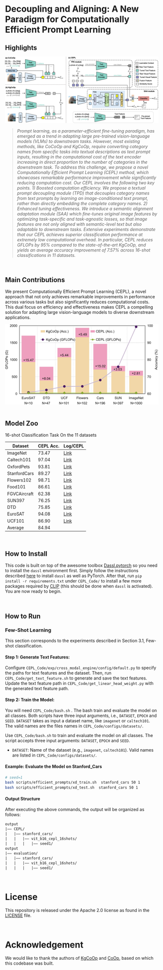 # Decoupling and Aligning: A New Paradigm for Computationally Efficient Prompt Learning


## Highlights
![intro](imgs/CEPL.png)
>*Prompt learning, as a parameter-efficient fine-tuning paradigm, has emerged as a trend in adapting large pre-trained vision-language models (VLMs) to downstream tasks. However, most existing methods, like CoCoOp and KgCoOp, require converting category names from specific tasks into textual descriptions as text prompt inputs, resulting in the computational cost of the text encoder increasing in direct proportion to the number of categories in the downstream task. To address this challenge, we propose a novel Computationally Efficient Prompt Learning (CEPL) method, which showcases remarkable performance improvement while significantly reducing computation cost. Our CEPL involves the following two key points. 1) Boosted computation efficiency. We propose a textual prompt decoupling module (TPD) that decouples category names from text prompts by learning an image-conditioned text prompt, rather than directly embedding the complete category names. 2) Enhanced tuning effectiveness. We introduce a semantic alignment adaptation module (SAA) which fine-tunes original image features by optimizing task-specific and task-agnostic losses, so that image features are not only aligned with semantic-level text but also adaptable to downstream tasks. Extensive experiments demonstrate that our CEPL achieves superior classification performance at extremely low computational overhead. In particular, CEPL reduces GFLOPs by 95% compared to the state-of-the-art KgCoOp, and yields an average accuracy improvement of 7.57% across 16-shot classifications in 11 datasets.*

<br>


## Main Contributions
We present Computationally Efficient Prompt Learning (CEPL), a novel approach that not only achieves remarkable improvements in performance across various tasks but also significantly reduces computational costs.  This dual focus on efficiency and effectiveness makes CEPL a compelling solution for adapting large vision-language models to diverse downstream applications.

<div style="text-align: center;">
    <img src="imgs/CDvsAcc.jpg" alt="intro" width="700" />
</div>

<!-- ![intro](imgs/CDvsAcc.jpg) -->

<br>


## Model Zoo
16-shot Classification Task On the 11 datasets

| Dataset      | CEPL Acc. | Log/CEPL                                   | 
| ------------ | ----------- |  ------------------------------------- | 
| ImageNet     | 73.47       | [Link](CEPL_logs/imagenet)     | 
| Caltech101   | 97.04       | [Link](CEPL_logs/caltech101)   |
| OxfordPets   | 93.81       | [Link](CEPL_logs/oxford_pets)         | 
| StanfordCars |  89.27       | [Link](CEPL_logs/stanford_cars)     | 
| Flowers102   |  98.71       | [Link](CEPL_logs/oxford_flowers)    | 
| Food101      |  86.61       | [Link](CEPL_logs/food101)      | 
| FGVCAircraft | 62.38       | [Link](CEPL_logs/fgvc_aircraft)  | 
| SUN397       |  76.25       | [Link](CEPL_logs/sun397)       | 
| DTD            | 75.85       | [Link](CEPL_logs/dtd)          | 
| EuroSAT      | 94.08       | [Link](CEPL_logs/eurosat)      | 
| UCF101       | 86.90       | [Link](CEPL_logs/ucf101)          |
| Average      | 84.94       |                                        |

<br>


## How to Install

This code is built on top of the awesome toolbox [Dassl.pytorch](https://github.com/KaiyangZhou/Dassl.pytorch) so you need to install the `dassl` environment first. Simply follow the instructions described [here](https://github.com/KaiyangZhou/Dassl.pytorch#installation) to install `dassl` as well as PyTorch. After that, run `pip install -r requirements.txt` under `CEPL_Code/` to install a few more packages required by [CLIP](https://github.com/openai/CLIP) (this should be done when `dassl` is activated). You are now ready to begin.

<br>

## How to Run

### Few-Shot Learning

This section corresponds to the experiments described in Section 3.1, Few-shot classification.

#### Step 1: Generate Text Features:
Configure `CEPL_Code/exp/cross_modal_engine/config/default.py` to specify the paths for text features and the dataset. Then, run `CEPL_Code/get_text_feature.sh` to generate and save the text features. Update the text feature path in `CEPL_Code/get_linear_head_weight.py` with the generated text feature path.

#### Step 2: Train the Model:
You will need `CEPL_Code/bash.sh` . The bash train and evaluate the model on all classes. Both scripts have three input arguments, i.e., `DATASET`, `EPOCH` and `SEED`.
`DATASET` takes as input a dataset name, like `imagenet` or `caltech101`. The valid names are the files names in `CEPL_Code/configs/datasets/`.

Use `CEPL_Code/bash.sh` to train and evaluate the model on all classes. The script accepts three input arguments: `DATASET`, `EPOCH` and `SEED`.
+ `DATASET`: Name of the dataset (e.g., `imagenet`, `caltech101`). Valid names are listed in `CEPL_Code/configs/datasets/`.

#### Example: Evaluate the Model on Stanford_Cars

```bash
# seed=1
bash scripts/efficient_prompts/xd_train.sh  stanford_cars 50 1 
bash scripts/efficient_prompts/xd_test.sh  stanford_cars 50 1 
```

#### Output Structure
After executing the above commands, the output will be organized as follows:
```
output
|–– CEPL/
|   |–– stanford_cars/
|   |   |–– vit_b16_cepl_16shots/
|   |   |   |–– seed1/
output
|–– evaluation/
|   |–– stanford_cars/
|   |   |–– vit_b16_cepl_16shots/
|   |   |   |–– seed1/
```

<br>


# License

This repository is released under the Apache 2.0 license as found in the [LICENSE](LICENSE) file.

<br>

# Acknowledgement
We would like to thank the authors of  [KgCoOp]( https://github.com/htyao89/KgCoOp) and [CoOp](https://github.com/KaiyangZhou/CoOp), based on which this codebase was built.
